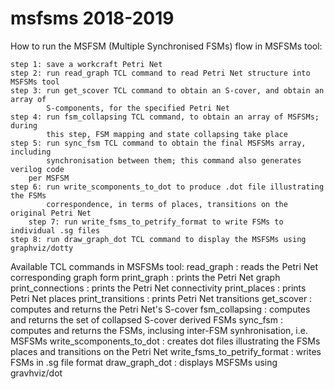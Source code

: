 # msfsms 2018-2019

How to run the MSFSM (Multiple Synchronised FSMs) flow in MSFSMs tool:

	step 1: save a workcraft Petri Net
	step 2: run read_graph TCL command to read Petri Net structure into MSFSMs tool
	step 3: run get_scover TCL command to obtain an S-cover, and obtain an array of
	     	S-components, for the specified Petri Net
	step 4: run fsm_collapsing TCL command, to obtain an array of MSFSMs; during
	     	this step, FSM mapping and state collapsing take place
	step 5: run sync_fsm TCL command to obtain the final MSFSMs array, including
	     	synchronisation between them; this command also generates verilog code
		per MSFSM
	step 6: run write_scomponents_to_dot to produce .dot file illustrating the FSMs
	     	correspondence, in terms of places, transitions on the original Petri Net
        step 7: run write_fsms_to_petrify_format to write FSMs to individual .sg files
	step 8: run draw_graph_dot TCL command to display the MSFSMs using graphviz/dotty

Available TCL commands in MSFSMs tool:
	read_graph 		      : reads the Petri Net corresponding graph form
	print_graph 		      : prints the Petri Net graph
	print_connections	      : prints the Petri Net connectivity
	print_places		      : prints Petri Net places
	print_transitions	      : prints Petri Net transitions
	get_scover		      : computes and returns the Petri Net's S-cover
	fsm_collapsing		      : computes and returns the set of collapsed S-cover
				      	derived FSMs
	sync_fsm		      : computes and returns the FSMs, inclusing
				  	inter-FSM synhronisation, i.e. MSFSMs
	write_scomponents_to_dot      : creates dot files illustrating the FSMs places
				      	and transitions on the Petri Net
	write_fsms_to_petrify_format  : writes FSMs in .sg file format
	draw_graph_dot		      : displays MSFSMs using gravhviz/dot
